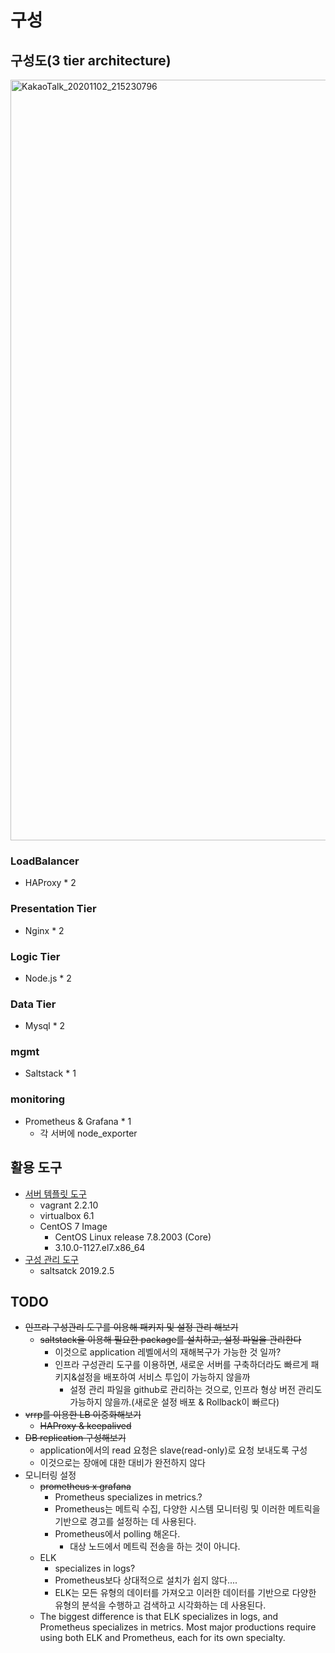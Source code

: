 
# 구성

## 구성도(3 tier architecture)
<img width="1217" alt="KakaoTalk_20201102_215230796" src="https://user-images.githubusercontent.com/19552819/98116251-62488600-1eeb-11eb-9f05-7da2d60f2472.png">

### LoadBalancer
- HAProxy * 2

### Presentation Tier
- Nginx * 2

### Logic Tier
- Node.js * 2

### Data Tier
- Mysql * 2

### mgmt
- Saltstack * 1

### monitoring
- Prometheus & Grafana * 1
  - 각 서버에 node_exporter

## 활용 도구
- [서버 템플릿 도구](https://github.com/LeekeunJe/lee_infra_archive/tree/master/study/tier_architecture/provisioning)
  - vagrant 2.2.10
  - virtualbox 6.1
  - CentOS 7 Image
    - CentOS Linux release 7.8.2003 (Core)
    - 3.10.0-1127.el7.x86_64
- [구성 관리 도구](https://github.com/LeekeunJe/lee_infra_archive/tree/master/study/tier_architecture/configuration_management)
  - saltsatck 2019.2.5


## TODO
- ~~인프라 구성관리 도구를 이용해 패키지 및 설정 관리 해보기~~
  - ~~saltstack을 이용해 필요한 package를 설치하고, 설정 파일을 관리한다~~
    - 이것으로 application 레벨에서의 재해복구가 가능한 것 일까?
    - 인프라 구성관리 도구를 이용하면, 새로운 서버를 구축하더라도 빠르게 패키지&설정을 배포하여 서비스 투입이 가능하지 않을까
      - 설정 관리 파일을 github로 관리하는 것으로, 인프라 형상 버전 관리도 가능하지 않을까.(새로운 설정 배포 & Rollback이 빠르다)
- ~~vrrp를 이용한 LB 이중화해보기~~
  - ~~HAProxy & keepalived~~
- ~~DB replication 구성해보기~~
  - application에서의 read 요청은 slave(read-only)로 요청 보내도록 구성
  - 이것으로는 장애에 대한 대비가 완전하지 않다
- 모니터링 설정
  - ~~prometheus x grafana~~
    - Prometheus specializes in metrics.?
    - Prometheus는 메트릭 수집, 다양한 시스템 모니터링 및 이러한 메트릭을 기반으로 경고를 설정하는 데 사용된다.
    - Prometheus에서 polling 해온다.
      - 대상 노드에서 메트릭 전송을 하는 것이 아니다.
  - ELK
    - specializes in logs?
    - Prometheus보다 상대적으로 설치가 쉽지 않다....
    - ELK는 모든 유형의 데이터를 가져오고 이러한 데이터를 기반으로 다양한 유형의 분석을 수행하고 검색하고 시각화하는 데 사용된다.
  - The biggest difference is that ELK specializes in logs, and Prometheus specializes in metrics. Most major productions require using both ELK and Prometheus, each for its own specialty. 

#
